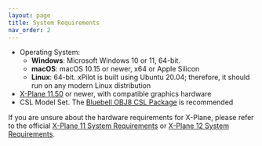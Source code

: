 ```yaml
---
layout: page
title: System Requirements
nav_order: 2
---
```


* Operating System:
  * **Windows**: Microsoft Windows 10 or 11, 64-bit.
  * **macOS**: macOS 10.15 or newer, x64 or Apple Silicon
  * **Linux**: 64-bit. xPilot is built using Ubuntu 20.04; therefore, it should run on any modern Linux distribution
* [X-Plane 11.50](http://x-plane.com/) or newer, with compatible graphics hardware
* CSL Model Set. The [Bluebell OBJ8 CSL Package](https://forums.x-plane.org/index.php?/files/file/37041-bluebell-obj8-csl-packages/) is recommended

If you are unsure about the hardware requirements for X-Plane, please refer to the official [X-Plane 11 System Requirements](http://www.x-plane.com/kb/x-plane-11-system-requirements/) or [X-Plane 12 System Requirements](https://www.x-plane.com/kb/x-plane-12-system-requirements/).